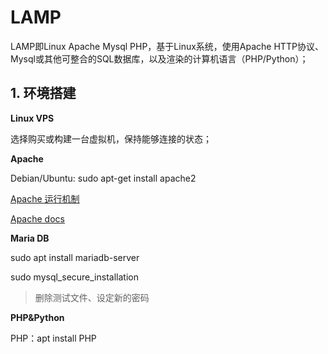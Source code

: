 # LAMP

LAMP即Linux Apache Mysql PHP，基于Linux系统，使用Apache HTTP协议、Mysql或其他可整合的SQL数据库，以及渲染的计算机语言（PHP/Python）；

## 1. 环境搭建

**Linux VPS**

选择购买或构建一台虚拟机，保持能够连接的状态；

**Apache**

Debian/Ubuntu:	sudo apt-get install apache2

[Apache 运行机制](https://www.dazhuanlan.com/2020/01/17/5e216bd5f0c17/)

[Apache docs](https://httpd.apache.org/docs/) 	

**Maria DB**

sudo apt install mariadb-server

sudo mysql_secure_installation

> 删除测试文件、设定新的密码

**PHP&Python**

PHP：apt install PHP


